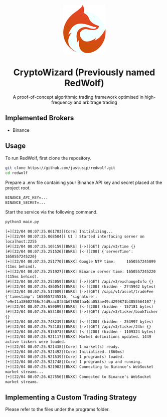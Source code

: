 <p align="center">
    <img src="redfox.png" alt="logo" />
</p>
<h1 align="center">CryptoWizard (Previously named RedWolf)</h1>
<div align="center">
    A proof-of-concept algorithmic trading framework optimised in high-frequency and arbitrage trading
</div>

## Implemented Brokers
- Binance

## Usage
To run RedWolf, first clone the repository.
```bash
git clone https://github.com/justusip/redwolf.git
cd redwolf
```
Prepare a .env file containing your Binance API key and secret placed at the project root.
```
BINANCE_API_KEY=...
BINANCE_SECRET=...
```
Start the service via the following command.
```bash
python3 main.py
```
```
[+][22/04 00:07:25.061783][Core] Initializing...
[+][22/04 00:07:25.068504][ UI ] Started interfacing server on localhost:2255
[#][22/04 00:07:25.105159][BNRS] [->][GET] /api/v3/time {}
[#][22/04 00:07:25.251526][BNRS] [<-][200] {'serverTime': 1650557245220}
[+][22/04 00:07:25.251770][BNXX] Google NTP time:     1650557245099 (11ms behind).
[+][22/04 00:07:25.251927][BNXX] Binance server time: 1650557245220 (115ms behind).
[#][22/04 00:07:25.252059][BNRS] [->][GET] /api/v3/exchangeInfo {}
[#][22/04 00:07:25.486054][BNRS] [<-][200] (hidden - 2745942 bytes)
[#][22/04 00:07:25.517089][BNRS] [->][GET] /sapi/v1/asset/tradeFee {'timestamp': 1650557245516, 'signature': 'e9e11a38602766c74d9aac8f53b67850faa4da053ae49cd299871b3855564107'}
[#][22/04 00:07:25.650099][BNRS] [<-][200] (hidden - 157181 bytes)
[#][22/04 00:07:25.653106][BNRS] [->][GET] /api/v3/ticker/bookTicker {}
[#][22/04 00:07:25.748239][BNRS] [<-][200] (hidden - 253997 bytes)
[#][22/04 00:07:25.752183][BNRS] [->][GET] /api/v3/ticker/24hr {}
[#][22/04 00:07:25.915073][BNRS] [<-][200] (hidden - 1109324 bytes)
[+][22/04 00:07:25.921117][BNXX] Market definitions updated. 1449 active tickers were loaded.
[+][22/04 00:07:25.921438][Core] 1 market(s) ready.
[+][22/04 00:07:25.921492][Core] Initialized. (860ms)
[+][22/04 00:07:25.921539][Core] 1 program(s) loaded.
[+][22/04 00:07:25.921748][Core] 1 program(s) up and running.
[+][22/04 00:07:25.921982][BNXX] Connecting to Binance's WebSocket market streams...
[+][22/04 00:07:26.627556][BNXX] Connected to Binance's WebSocket market streams.
```

## Implementing a Custom Trading Strategy
Please refer to the files under the programs folder.
